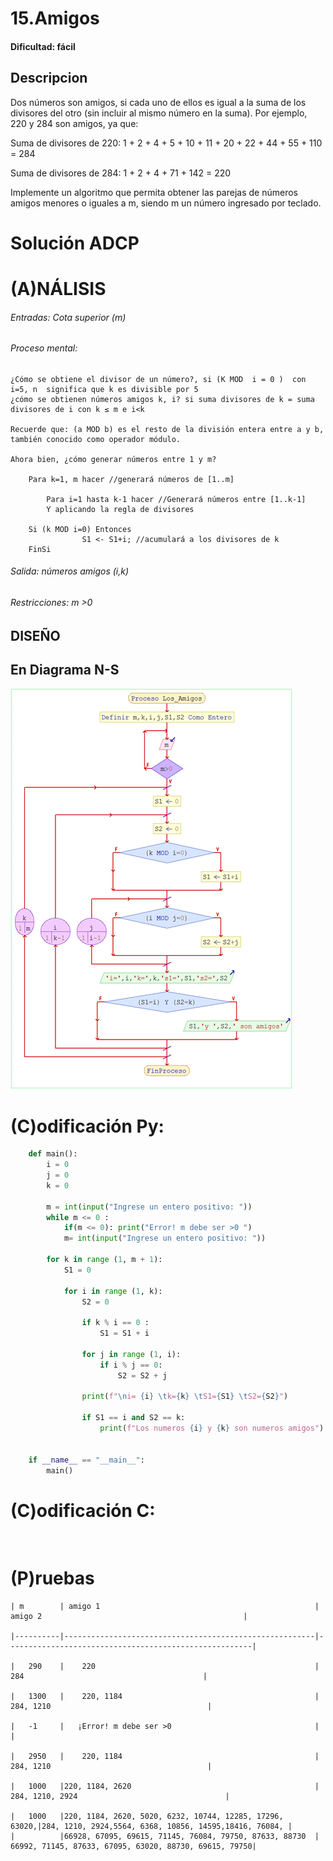 # 15.Amigos

#### Dificultad: fácil

## Descripcion

Dos números son amigos, si cada uno de ellos es igual a la suma de los divisores del otro (sin incluir al mismo número en la suma).
Por ejemplo, 220 y 284 son amigos, ya que:

Suma de divisores de 220:  1 + 2 + 4 + 5 + 10 + 11 + 20 + 22 + 44 + 55 + 110 = 284

Suma de divisores de 284:  1 + 2 + 4 + 71 + 142 = 220

Implemente un algoritmo que permita obtener las parejas de números amigos menores o iguales a m, siendo m un número ingresado por teclado. 



# Solución ADCP

# (A)NÁLISIS

###### Entradas: Cota superior (m)


###### Proceso mental:

    ¿Cómo se obtiene el divisor de un número?, si (K MOD  i = 0 )  con i=5, n  significa que k es divisible por 5
    ¿cómo se obtienen números amigos k, i? si suma divisores de k = suma divisores de i con k ≤ m e i<k
    
    Recuerde que: (a MOD b) es el resto de la división entera entre a y b, también conocido como operador módulo.
    
    Ahora bien, ¿cómo generar números entre 1 y m?

        Para k=1, m hacer //generará números de [1..m]
            
            Para i=1 hasta k-1 hacer //Generará números entre [1..k-1]
            Y aplicando la regla de divisores
    
        Si (k MOD i=0) Entonces
                    S1 <- S1+i; //acumulará a los divisores de k
        FinSi

###### Salida: números amigos (i,k)

###### Restricciones: m >0



## DISEÑO 

## En Diagrama N-S

![](Imagen.png)

# (C)odificación Py:
```py
    def main():
        i = 0
        j = 0
        k = 0
        
        m = int(input("Ingrese un entero positivo: "))
        while m <= 0 :
            if(m <= 0): print("Error! m debe ser >0 ")
            m= int(input("Ingrese un entero positivo: "))
            
        for k in range (1, m + 1):
            S1 = 0
            
            for i in range (1, k):
                S2 = 0
                
                if k % i == 0 :
                    S1 = S1 + i
                
                for j in range (1, i):
                    if i % j == 0:
                        S2 = S2 + j
                        
                print(f"\ni= {i} \tk={k} \tS1={S1} \tS2={S2}")
                
                if S1 == i and S2 == k:
                    print(f"Los numeros {i} y {k} son numeros amigos")
                
                
    if __name__ == "__main__":
        main()
```
# (C)odificación C:
```c
    
```
# (P)ruebas

    
    | m        | amigo 1                                                |   amigo 2                                             | 
    
    |----------|--------------------------------------------------------|-------------------------------------------------------|
    
    |   290    |	220                                                 |            284                                        |  
    
    |   1300   |    220, 1184                                           |           284, 1210                                   |  
    
    |   -1     |   ¡Error! m debe ser >0                                |        	                                            |  
    
    |   2950   |    220, 1184                                           |           284, 1210                                   |  
    
    |   1000   |220, 1184, 2620                                         |       284, 1210, 2924                                 |
    
    |   1000   |220, 1184, 2620, 5020, 6232, 10744, 12285, 17296, 63020,|284, 1210, 2924,5564, 6368, 10856, 14595,18416, 76084, |
    |          |66928, 67095, 69615, 71145, 76084, 79750, 87633, 88730  | 66992, 71145, 87633, 67095, 63020, 88730, 69615, 79750|  
    





